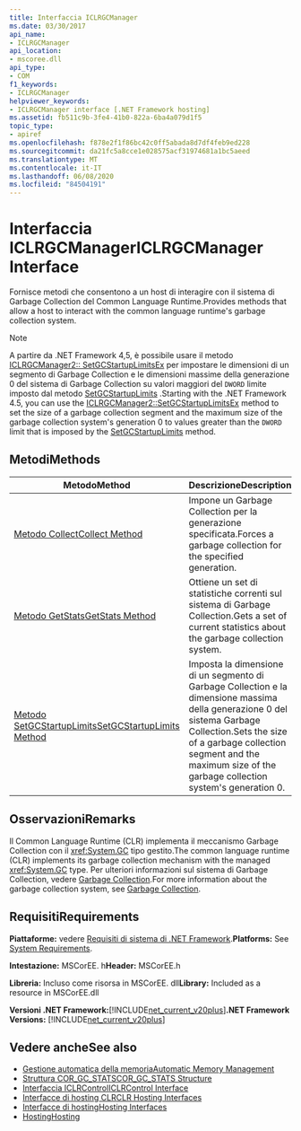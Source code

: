 ```yaml
---
title: Interfaccia ICLRGCManager
ms.date: 03/30/2017
api_name:
- ICLRGCManager
api_location:
- mscoree.dll
api_type:
- COM
f1_keywords:
- ICLRGCManager
helpviewer_keywords:
- ICLRGCManager interface [.NET Framework hosting]
ms.assetid: fb511c9b-3fe4-41b0-822a-6ba4a079d1f5
topic_type:
- apiref
ms.openlocfilehash: f878e2f1f86bc42c0ff5abada8d7df4feb9ed228
ms.sourcegitcommit: da21fc5a8cce1e028575acf31974681a1bc5aeed
ms.translationtype: MT
ms.contentlocale: it-IT
ms.lasthandoff: 06/08/2020
ms.locfileid: "84504191"
---
```

# <a name="iclrgcmanager-interface"></a><span data-ttu-id="4c31c-102">Interfaccia ICLRGCManager</span><span class="sxs-lookup"><span data-stu-id="4c31c-102">ICLRGCManager Interface</span></span>
<span data-ttu-id="4c31c-103">Fornisce metodi che consentono a un host di interagire con il sistema di Garbage Collection del Common Language Runtime.</span><span class="sxs-lookup"><span data-stu-id="4c31c-103">Provides methods that allow a host to interact with the common language runtime's garbage collection system.</span></span>  
  
> [!NOTE]
> <span data-ttu-id="4c31c-104">A partire da .NET Framework 4,5, è possibile usare il metodo [ICLRGCManager2:: SetGCStartupLimitsEx](iclrgcmanager2-setgcstartuplimitsex-method.md) per impostare le dimensioni di un segmento di Garbage Collection e le dimensioni massime della generazione 0 del sistema di Garbage Collection su valori maggiori del `DWORD` limite imposto dal metodo [SetGCStartupLimits](iclrgcmanager-setgcstartuplimits-method.md) .</span><span class="sxs-lookup"><span data-stu-id="4c31c-104">Starting with the .NET Framework 4.5, you can use the [ICLRGCManager2::SetGCStartupLimitsEx](iclrgcmanager2-setgcstartuplimitsex-method.md) method to set the size of a garbage collection segment and the maximum size of the garbage collection system's generation 0 to values greater than the `DWORD` limit that is imposed by the [SetGCStartupLimits](iclrgcmanager-setgcstartuplimits-method.md) method.</span></span>  
  
## <a name="methods"></a><span data-ttu-id="4c31c-105">Metodi</span><span class="sxs-lookup"><span data-stu-id="4c31c-105">Methods</span></span>  
  
|<span data-ttu-id="4c31c-106">Metodo</span><span class="sxs-lookup"><span data-stu-id="4c31c-106">Method</span></span>|<span data-ttu-id="4c31c-107">Descrizione</span><span class="sxs-lookup"><span data-stu-id="4c31c-107">Description</span></span>|  
|------------|-----------------|  
|[<span data-ttu-id="4c31c-108">Metodo Collect</span><span class="sxs-lookup"><span data-stu-id="4c31c-108">Collect Method</span></span>](iclrgcmanager-collect-method.md)|<span data-ttu-id="4c31c-109">Impone un Garbage Collection per la generazione specificata.</span><span class="sxs-lookup"><span data-stu-id="4c31c-109">Forces a garbage collection for the specified generation.</span></span>|  
|[<span data-ttu-id="4c31c-110">Metodo GetStats</span><span class="sxs-lookup"><span data-stu-id="4c31c-110">GetStats Method</span></span>](iclrgcmanager-getstats-method.md)|<span data-ttu-id="4c31c-111">Ottiene un set di statistiche correnti sul sistema di Garbage Collection.</span><span class="sxs-lookup"><span data-stu-id="4c31c-111">Gets a set of current statistics about the garbage collection system.</span></span>|  
|[<span data-ttu-id="4c31c-112">Metodo SetGCStartupLimits</span><span class="sxs-lookup"><span data-stu-id="4c31c-112">SetGCStartupLimits Method</span></span>](iclrgcmanager-setgcstartuplimits-method.md)|<span data-ttu-id="4c31c-113">Imposta la dimensione di un segmento di Garbage Collection e la dimensione massima della generazione 0 del sistema Garbage Collection.</span><span class="sxs-lookup"><span data-stu-id="4c31c-113">Sets the size of a garbage collection segment and the maximum size of the garbage collection system's generation 0.</span></span>|  
  
## <a name="remarks"></a><span data-ttu-id="4c31c-114">Osservazioni</span><span class="sxs-lookup"><span data-stu-id="4c31c-114">Remarks</span></span>  
 <span data-ttu-id="4c31c-115">Il Common Language Runtime (CLR) implementa il meccanismo Garbage Collection con il <xref:System.GC> tipo gestito.</span><span class="sxs-lookup"><span data-stu-id="4c31c-115">The common language runtime (CLR) implements its garbage collection mechanism with the managed <xref:System.GC> type.</span></span> <span data-ttu-id="4c31c-116">Per ulteriori informazioni sul sistema di Garbage Collection, vedere [Garbage Collection](../../../standard/garbage-collection/index.md).</span><span class="sxs-lookup"><span data-stu-id="4c31c-116">For more information about the garbage collection system, see [Garbage Collection](../../../standard/garbage-collection/index.md).</span></span>  
  
## <a name="requirements"></a><span data-ttu-id="4c31c-117">Requisiti</span><span class="sxs-lookup"><span data-stu-id="4c31c-117">Requirements</span></span>  
 <span data-ttu-id="4c31c-118">**Piattaforme:** vedere [Requisiti di sistema di .NET Framework](../../get-started/system-requirements.md).</span><span class="sxs-lookup"><span data-stu-id="4c31c-118">**Platforms:** See [System Requirements](../../get-started/system-requirements.md).</span></span>  
  
 <span data-ttu-id="4c31c-119">**Intestazione:** MSCorEE. h</span><span class="sxs-lookup"><span data-stu-id="4c31c-119">**Header:** MSCorEE.h</span></span>  
  
 <span data-ttu-id="4c31c-120">**Libreria:** Incluso come risorsa in MSCorEE. dll</span><span class="sxs-lookup"><span data-stu-id="4c31c-120">**Library:** Included as a resource in MSCorEE.dll</span></span>  
  
 <span data-ttu-id="4c31c-121">**Versioni .NET Framework:**[!INCLUDE[net_current_v20plus](../../../../includes/net-current-v20plus-md.md)]</span><span class="sxs-lookup"><span data-stu-id="4c31c-121">**.NET Framework Versions:** [!INCLUDE[net_current_v20plus](../../../../includes/net-current-v20plus-md.md)]</span></span>  
  
## <a name="see-also"></a><span data-ttu-id="4c31c-122">Vedere anche</span><span class="sxs-lookup"><span data-stu-id="4c31c-122">See also</span></span>

- [<span data-ttu-id="4c31c-123">Gestione automatica della memoria</span><span class="sxs-lookup"><span data-stu-id="4c31c-123">Automatic Memory Management</span></span>](../../../standard/automatic-memory-management.md)
- [<span data-ttu-id="4c31c-124">Struttura COR_GC_STATS</span><span class="sxs-lookup"><span data-stu-id="4c31c-124">COR_GC_STATS Structure</span></span>](cor-gc-stats-structure.md)
- [<span data-ttu-id="4c31c-125">Interfaccia ICLRControl</span><span class="sxs-lookup"><span data-stu-id="4c31c-125">ICLRControl Interface</span></span>](iclrcontrol-interface.md)
- [<span data-ttu-id="4c31c-126">Interfacce di hosting CLR</span><span class="sxs-lookup"><span data-stu-id="4c31c-126">CLR Hosting Interfaces</span></span>](clr-hosting-interfaces.md)
- [<span data-ttu-id="4c31c-127">Interfacce di hosting</span><span class="sxs-lookup"><span data-stu-id="4c31c-127">Hosting Interfaces</span></span>](hosting-interfaces.md)
- [<span data-ttu-id="4c31c-128">Hosting</span><span class="sxs-lookup"><span data-stu-id="4c31c-128">Hosting</span></span>](index.md)
